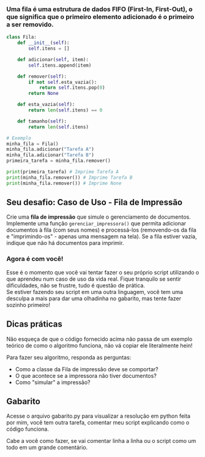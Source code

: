 ### Uma fila é uma estrutura de dados **FIFO** (First-In, First-Out), o que significa que o primeiro elemento adicionado é o primeiro a ser removido.

```python
class Fila:
    def __init__(self):
        self.itens = []

    def adicionar(self, item):
        self.itens.append(item)

    def remover(self):
        if not self.esta_vazia():
            return self.itens.pop(0)
        return None

    def esta_vazia(self):
        return len(self.itens) == 0

    def tamanho(self):
        return len(self.itens)

# Exemplo
minha_fila = Fila()
minha_fila.adicionar("Tarefa A")
minha_fila.adicionar("Tarefa B")
primeira_tarefa = minha_fila.remover()

print(primeira_tarefa) # Imprime Tarefa A
print(minha_fila.remover()) # Imprime Tarefa B
print(minha_fila.remover()) # Imprime None
```

## Seu desafio: Caso de Uso - Fila de Impressão

Crie uma **fila de impressão** que simule o gerenciamento de documentos. Implemente uma função `gerenciar_impressora()` que permita adicionar documentos à fila (com seus nomes) e processá-los (removendo-os da fila e "imprimindo-os" - apenas uma mensagem na tela). Se a fila estiver vazia, indique que não há documentos para imprimir.

### Agora é com você!

Esse é o momento que você vai tentar fazer o seu próprio script utilizando o que aprendeu num caso de uso da vida real. Fique tranquilo se sentir dificuldades, não se frustre, tudo é questão de prática.   
Se estiver fazendo seu script em uma outra linguagem, você tem uma desculpa a mais para dar uma olhadinha no gabarito, mas tente fazer sozinho primeiro!

## Dicas práticas

Não esqueça de que o código fornecido acima não passa de um exemplo teórico de como o algoritmo funciona, não vá copiar ele literalmente hein! 

Para fazer seu algoritmo, responda as perguntas:
- Como a classe da Fila de impressão deve se comportar?
- O que acontece se a impressora não tiver documentos?
- Como "simular" a impressão?
## Gabarito

Acesse o arquivo gabarito.py para visualizar a resolução em python feita por mim, você tem outra tarefa, comentar meu script explicando como o código funciona.

Cabe a você como fazer, se vai comentar linha a linha ou o script como um todo em um grande comentário.